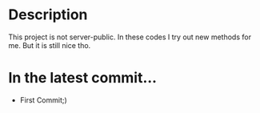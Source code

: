 # Description

This project is not server-public. In these codes I try out new methods for me. But it is still nice tho.
# In the latest commit...

- First Commit;)